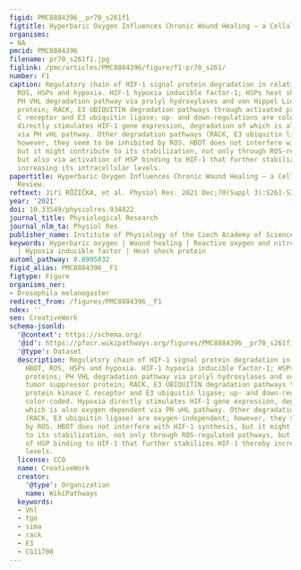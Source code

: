 ```yaml
---
figid: PMC8884396__pr70_s261f1
figtitle: Hyperbaric Oxygen Influences Chronic Wound Healing – a Cellular Level Review
organisms:
- NA
pmcid: PMC8884396
filename: pr70_s261f1.jpg
figlink: /pmc/articles/PMC8884396/figure/f1-pr70_s261/
number: F1
caption: Regulatory chain of HIF-1 signal protein degradation in relation to HBOT,
  ROS, HSPs and hypoxia. HIF-1 hypoxia inducible factor-1; HSPs heat shock proteins;
  PH VHL degradation pathway via prolyl hydroxylases and von Hippel Lindau tumor suppressor
  protein; RACK, E3 UBIQUITIN degradation pathways through activated protein kinase
  C receptor and E3 ubiquitin ligase; up- and down-regulations are color-coded. Hypoxia
  directly stimulates HIF-1 gene expression, degradation of which is also oxygen dependent
  via PH vHL pathway. Other degradation pathways (RACK, E3 ubiquitin ligase) are oxygen-independent;
  however, they seem to be inhibited by ROS. HBOT does not interfere with HIF-1 synthesis,
  but it might contribute to its stabilization, not only through ROS-regulated pathways,
  but also via activation of HSP binding to HIF-1 that further stabilizes HIF-1 thereby
  increasing its intracellular levels.
papertitle: Hyperbaric Oxygen Influences Chronic Wound Healing – a Cellular Level
  Review.
reftext: Jiří RŮŽIČKA, et al. Physiol Res. 2021 Dec;70(Suppl 3):S261-S273.
year: '2021'
doi: 10.33549/physiolres.934822
journal_title: Physiological Research
journal_nlm_ta: Physiol Res
publisher_name: Institute of Physiology of the Czech Academy of Sciences
keywords: Hyperbaric oxygen | Wound healing | Reactive oxygen and nitrogen species
  | Hypoxia inducible factor | Heat shock protein
automl_pathway: 0.8995032
figid_alias: PMC8884396__F1
figtype: Figure
organisms_ner:
- Drosophila melanogaster
redirect_from: /figures/PMC8884396__F1
ndex: ''
seo: CreativeWork
schema-jsonld:
  '@context': https://schema.org/
  '@id': https://pfocr.wikipathways.org/figures/PMC8884396__pr70_s261f1.html
  '@type': Dataset
  description: Regulatory chain of HIF-1 signal protein degradation in relation to
    HBOT, ROS, HSPs and hypoxia. HIF-1 hypoxia inducible factor-1; HSPs heat shock
    proteins; PH VHL degradation pathway via prolyl hydroxylases and von Hippel Lindau
    tumor suppressor protein; RACK, E3 UBIQUITIN degradation pathways through activated
    protein kinase C receptor and E3 ubiquitin ligase; up- and down-regulations are
    color-coded. Hypoxia directly stimulates HIF-1 gene expression, degradation of
    which is also oxygen dependent via PH vHL pathway. Other degradation pathways
    (RACK, E3 ubiquitin ligase) are oxygen-independent; however, they seem to be inhibited
    by ROS. HBOT does not interfere with HIF-1 synthesis, but it might contribute
    to its stabilization, not only through ROS-regulated pathways, but also via activation
    of HSP binding to HIF-1 that further stabilizes HIF-1 thereby increasing its intracellular
    levels.
  license: CC0
  name: CreativeWork
  creator:
    '@type': Organization
    name: WikiPathways
  keywords:
  - Vhl
  - tgo
  - sima
  - rack
  - E3
  - CG11700
---
```

